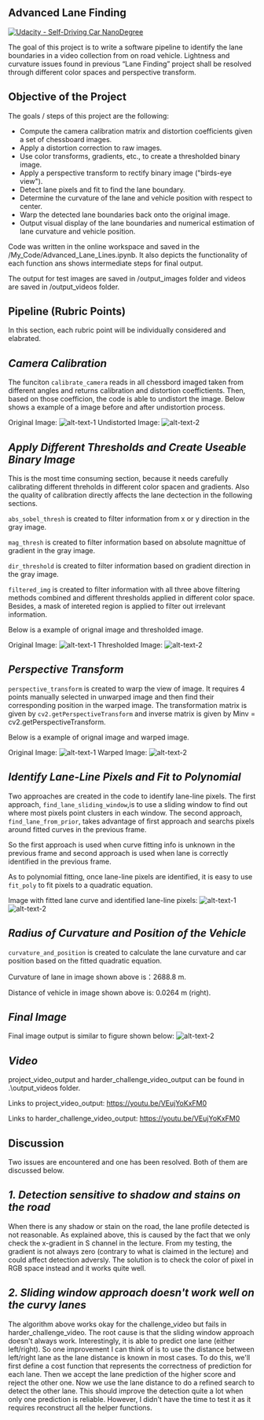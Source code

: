 ## Advanced Lane Finding
[![Udacity - Self-Driving Car NanoDegree](https://s3.amazonaws.com/udacity-sdc/github/shield-carnd.svg)](http://www.udacity.com/drive)


The goal of this project is to write a software pipeline to identify the lane boundaries in a video collection from on road vehicle. Lightness and curvature issues found in previous “Lane Finding” project shall be resolved through different color spaces and perspective transform.

Objective of the Project
---

The goals / steps of this project are the following:

* Compute the camera calibration matrix and distortion coefficients given a set of chessboard images.
* Apply a distortion correction to raw images.
* Use color transforms, gradients, etc., to create a thresholded binary image.
* Apply a perspective transform to rectify binary image ("birds-eye view").
* Detect lane pixels and fit to find the lane boundary.
* Determine the curvature of the lane and vehicle position with respect to center.
* Warp the detected lane boundaries back onto the original image.
* Output visual display of the lane boundaries and numerical estimation of lane curvature and vehicle position.

Code was written in the online workspace and saved in the /My_Code/Advanced_Lane_Lines.ipynb. It also depicts the functionality of each function ans shows intermediate steps for final output.

The output for test images are saved in /output_images folder and videos are saved in /output_videos folder.

[//]: # (Image References)


[image1]: ./Write_Up_Images/Original_Image.jpg "Original"
[image2]: ./Write_Up_Images/Undistored_Image.jpg "Undistorted"
[image3]: ./Write_Up_Images/Original_Image_Lane.jpg "Original"
[image4]: ./Write_Up_Images/Warped_Image.jpg "Warped"
[image5]: ./Write_Up_Images/Sliding_Window.jpg "Sliding Window"
[image6]: ./Write_Up_Images/Sliding_Window_Marked_Region.jpg "Sliding Window with Marked Region"
[image7]: ./Write_Up_Images/Marked_Region_on_Actual_Figure.jpg "Sliding Window on Actual Figure"
[image8]: ./Write_Up_Images/Filtered_Image_Lane.jpg "Filtered Image Lane"

## Pipeline (Rubric Points)
In this section, each rubric point will be individually considered and elabrated.

*Camera Calibration*
---
The funciton `calibrate_camera` reads in all chessbord imaged taken from different angles and returns calibration and distortion coeffictients. Then, based on those coefficion, the code is able to undistort the image. Below shows a example of a image before and after undistortion process.

Original Image:
![alt-text-1][image1] 
Undistorted Image:
![alt-text-2][image2] 

*Apply Different Thresholds and Create Useable Binary Image*
---
This is the most time consuming section, because it needs carefully calibrating different threholds in different color spacen and gradients. Also the quality of calibration directly affects the lane dectection in the following sections.

`abs_sobel_thresh` is created to filter information from x or y direction in the gray image.

`mag_thresh` is created to filter information based on absolute magnittue of gradient in the gray image.

`dir_threshold` is created to filter information based on gradient direction in the gray image.

`filtered_img` is created to filter information with all three above filtering methods combined and different thresholds applied in different color space. Besides, a mask of intereted region is applied to filter out irrelevant information.

Below is a example of orignal image and thresholded image.

Original Image:
![alt-text-1][image3] 
Thresholded Image:
![alt-text-2][image8] 

*Perspective Transform*
---
`perspective_transform` is created to warp the view of image. It requires 4 points manually selected in unwarped image and then find their corresponding position in the warped image. The transformation matrix is given by `cv2.getPerspectiveTransform` and inverse matrix is given by Minv = cv2.getPerspectiveTransform.

Below is a example of orignal image and warped image.

Original Image:
![alt-text-1][image3] 
Warped Image:
![alt-text-2][image4] 

*Identify Lane-Line Pixels and Fit to Polynomial*
---
Two approaches are created in the code to identify lane-line pixels. The first approach, `find_lane_sliding_window`,is to use a sliding window to find out where most pixels point clusters in each window. The second approach, `find_lane_from_prior`, takes advantage of first approach and searchs pixels around fitted curves in the previous frame.

So the first approach is used when curve fitting info is unknown in the previous frame and second approach is used when lane is correctly identified in the previous frame.

As to polynomial fitting, once lane-line pixels are identified, it is easy to use `fit_poly` to fit pixels to a quadratic equation.

Image with fitted lane curve and identified lane-line pixels:
![alt-text-1][image5]
![alt-text-2][image6]

*Radius of Curvature and Position of the Vehicle*
---
`curvature_and_position` is created to calculate the lane curvature and car position based on the fitted quadratic equation.

Curvature of lane in image shown above is：2688.8 m.

Distance of vehicle in image shown above is: 0.0264 m (right).

*Final Image*
---
Final image output is similar to figure shown below:
![alt-text-2][image7] 

*Video*
---
project_video_output and harder_challenge_video_output can be found in .\output_videos folder.

Links to project_video_output: https://youtu.be/VEujYoKxFM0

Links to harder_challenge_video_output: https://youtu.be/VEujYoKxFM0

## Discussion
Two issues are encountered and one has been resolved. Both of them are discussed below.

*1. Detection sensitive to shadow and stains on the road*
---

When there is any shadow or stain on the road, the lane profile detected is not reasonable. As explained above, this is caused by the fact that we only check the x-gradient in S channel in the lecture. From my testing, the gradient is not always zero (contrary to what is claimed in the lecture) and could affect detection adversly. The solution is to check the color of pixel in RGB space instead and it works quite well.

*2. Sliding window approach doesn't work well on the curvy lanes*
---

The algorithm above works okay for the challenge_video but fails in harder_challenge_video. The root cause is that the sliding window approach doesn't always work. Interestingly, it is able to predict one lane (either left/right). So one improvement I can think of is to use the distance between left/right lane as the lane distance is known in most cases. To do this, we'll first define a cost function that represents the correctness of prediction for each lane. Then we accept the lane prediction of the higher score and reject the other one. Now we use the lane distance to do a refined search to detect the other lane. This should improve the detection quite a lot when only one prediction is reliable. However, I didn't have the time to test it as it requires reconstruct all the helper functions.

